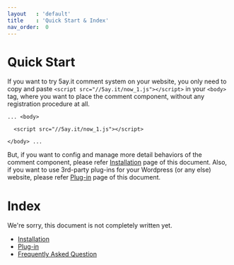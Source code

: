 ```yaml
---
layout   : 'default'
title    : 'Quick Start & Index'
nav_order:  0
---
```


# Quick Start

If you want to try 5ay.it comment system on your website, you only need to copy and paste `<script src="//5ay.it/now_1.js"></script>` in your `<body>` tag, where you want to place the comment component, without any registration procedure at all.

```
... <body>

  <script src="//5ay.it/now_1.js"></script>

</body> ...
```

But, if you want to config and manage more detail behaviors of the comment component, please refer <a href="/v_1_en/installation">Installation</a> page of this document.
Also, if you want to use 3rd-party plug-ins for your Wordpress (or any else) website, please refer <a href="/v_1_en/plug-in">Plug-in</a> page of this document.

# Index

We're sorry, this document is not completely written yet.

- <a href="/v_1_en/installation">Installation</a>
- <a href="/v_1_en/plug-in"     >Plug-in</a>
- <a href="/v_1_en/faq"         >Frequently Asked Question</a>
